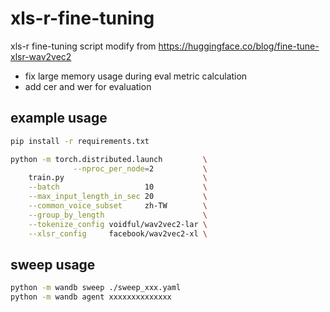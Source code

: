 # xls-r-fine-tuning

xls-r fine-tuning script modify from https://huggingface.co/blog/fine-tune-xlsr-wav2vec2

- fix large memory usage during eval metric calculation
- add cer and wer for evaluation

## example usage

```bash
pip install -r requirements.txt

python -m torch.distributed.launch         \
              --nproc_per_node=2           \
    train.py                               \
    --batch                   10           \
    --max_input_length_in_sec 20           \
    --common_voice_subset     zh-TW        \
    --group_by_length                      \
    --tokenize_config voidful/wav2vec2-lar \
    --xlsr_config     facebook/wav2vec2-xl \
```

## sweep usage

```bash
python -m wandb sweep ./sweep_xxx.yaml
python -m wandb agent xxxxxxxxxxxxxx
```
